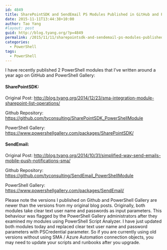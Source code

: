 ```yaml
---
id: 4849
title: SharePointSDK and SendEmail PS Modules Published in GitHub and PowerShell Gallery
date: 2015-11-11T13:44:38+10:00
author: Tao Yang
#layout: post
guid: http://blog.tyang.org/?p=4849
permalink: /2015/11/11/sharepointsdk-and-sendemail-ps-modules-published-in-github-and-powershell-gallery/
categories:
  - PowerShell
tags:
  - PowerShell
---
```

I have recently published 2 PowerShell modules that I’ve written around a year ago on GitHub and PowerShell Gallery:
<h4>SharePointSDK:</h4>
Original Post: <a title="http://blog.tyang.org/2014/12/23/sma-integration-module-sharepoint-list-operations/" href="http://blog.tyang.org/2014/12/23/sma-integration-module-sharepoint-list-operations/">http://blog.tyang.org/2014/12/23/sma-integration-module-sharepoint-list-operations/</a>

Github Repository: <a title="https://github.com/tyconsulting/SharePointSDK_PowerShellModule" href="https://github.com/tyconsulting/SharePointSDK_PowerShellModule">https://github.com/tyconsulting/SharePointSDK_PowerShellModule</a>

PowerShell Gallery: <a title="https://www.powershellgallery.com/packages/SharePointSDK/" href="https://www.powershellgallery.com/packages/SharePointSDK/">https://www.powershellgallery.com/packages/SharePointSDK/</a>
<h4>SendEmail:</h4>
Original Post: <a href="http://blog.tyang.org/2014/10/31/simplified-way-send-emails-mobile-push-notifications-sma/">http://blog.tyang.org/2014/10/31/simplified-way-send-emails-mobile-push-notifications-sma/</a>

Github Repository: <a title="https://github.com/tyconsulting/SendEmail_PowerShellModule" href="https://github.com/tyconsulting/SendEmail_PowerShellModule">https://github.com/tyconsulting/SendEmail_PowerShellModule</a>

PowerShell Gallery: <a title="https://www.powershellgallery.com/packages/SendEmail/" href="https://www.powershellgallery.com/packages/SendEmail/">https://www.powershellgallery.com/packages/SendEmail/</a>

Please note the versions I published on Github and PowerShell Gallery are newer than the versions from my original blog posts. Originally, both modules take clear text user name and passwords as input parameters. This behaviour was flagged by the PowerShell Gallery administrators after they examined my modules using PowerShell Script Analyzer. I have just updated both modules today and replaced clear text user name and password parameters with PSCredential parameter. So if you are currently using old versions without using SMA / Azure Automation connection objects, you may need to update your scripts and runbooks after you upgrade.